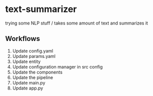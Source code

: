 # text-summarizer
trying some NLP stuff / takes some amount of text and summarizes it

## Workflows
1. Update config.yaml
2. Update params.yaml
3. Update entity
4. Update configuration manager in src config
5. Update the components
6. Update the pipeline
7. Update main.py
8. Update app.py